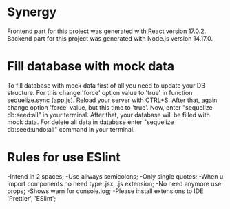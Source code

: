# Synergy

Frontend part for this project was generated with React version 17.0.2.
Backend part for this project was generated with Node.js version 14.17.0.

# Fill database with mock data

To fill database with mock data first of all you need to update your DB structure. For this change 'force' option value to 'true' in function sequelize.sync (app.js).
Reload your server with CTRL+S. After that, again change option 'force' value, but this time to 'true'. Now, enter "sequelize db:seed:all" in your terminal. After that, your database will be filled with mock data.
For delete all data in database enter "sequelize db:seed:undo:all" command in your terminal.

# Rules for use ESlint

-Intend in 2 spaces;
-Use allways semicolons;
-Only single quotes;
-When u import components no need type .jsx, .js extension;
-No need anymore use props;
-Shows warn for console.log;
-Please install extensions to IDE 'Prettier', 'ESlint';
